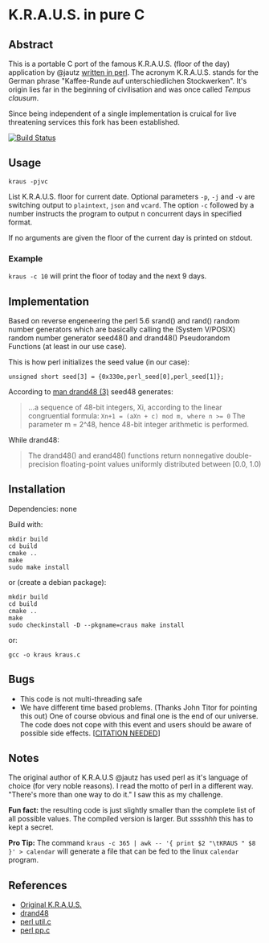 # K.R.A.U.S. in pure C

## Abstract

This is a portable C port of the famous K.R.A.U.S. (floor of the day) application by @jautz [written in perl](https://github.com/jautz/kraus).
The acronym K.R.A.U.S. stands for the German phrase "Kaffee-Runde auf unterschiedlichen Stockwerken".
It's origin lies far in the beginning of civilisation and was once called *Tempus clausum*.

Since being independent of a single implementation is cruical for live threatening services this fork
has been established.

[![Build Status](https://travis-ci.org/toke/craus.svg?branch=master)](https://travis-ci.org/toke/craus)

## Usage

`kraus -pjvc`

List K.R.A.U.S. floor for current date. Optional parameters `-p`, `-j` and `-v`
are switching output to `plaintext`, `json` and `vcard`. The option `-c` followed
by a number instructs the program to output n concurrent days in specified format.

If no arguments are given the floor of the current day is printed on stdout.

### Example

`kraus -c 10` will print the floor of today and the next 9 days.


## Implementation

Based on reverse engeneering the perl 5.6 srand() and rand() random number generators which are
basically calling the (System V/POSIX) random number generator seed48() and drand48() Pseudorandom
Functions (at least in our use case).

This is how perl initializes the seed value (in our case):

`unsigned short seed[3] = {0x330e,perl_seed[0],perl_seed[1]};`

According to [man drand48 (3)](http://man7.org/linux/man-pages/man3/drand48.3.html) seed48 generates:
> …a sequence of 48-bit integers, Xi, according to the linear congruential formula:
> `Xn+1 = (aXn + c) mod m, where n >= 0`
> The parameter m = 2^48, hence 48-bit integer arithmetic is performed.

While drand48:

> The drand48() and erand48() functions return nonnegative double-
> precision floating-point values uniformly distributed between [0.0,
> 1.0)

## Installation

Dependencies: none

Build with:

```
mkdir build
cd build
cmake ..
make
sudo make install
```

or (create a debian package):

```
mkdir build
cd build
cmake ..
make
sudo checkinstall -D --pkgname=craus make install
```

or:



`gcc -o kraus kraus.c`


## Bugs

* This code is not multi-threading safe
* We have different time based problems. (Thanks John Titor for pointing this out) One of course obvious and final one is the end of our universe.
The code does not cope with this event and users should be aware of possible side effects. [[CITATION NEEDED](http://xkcd.com/285/)]

## Notes

The original author of K.R.A.U.S @jautz has used perl as it's language of choice (for very noble
reasons). I read the motto of perl in a different way. "There's more than one way to do it."
I saw this as my challenge.

**Fun fact:** the resulting code is just slightly smaller than the complete list of all possible values.
The compiled version is larger. But *sssshhh* this has to kept a secret.

**Pro Tip:** The command `kraus -c 365 | awk -- '{ print $2 "\tKRAUS " $8 }' > calendar` will generate a file that can be fed to the linux `calendar` program.

## References

* [Original K.R.A.U.S.](https://github.com/jautz/kraus)
* [drand48](http://pubs.opengroup.org/onlinepubs/007908799/xsh/drand48.html)
* [perl util.c](http://perl5.git.perl.org/perl.git/blob/HEAD:/util.c#l5563)
* [perl pp.c](http://perl5.git.perl.org/perl.git/blob/HEAD:/pp.c#l2700)
